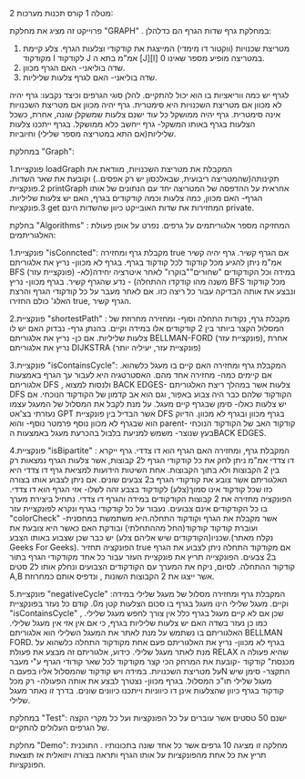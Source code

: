 מטלה 1 קורס תכנות מערכות 2:

פרוייקט זה מציג את מחלקת "GRAPH" .
במחלקת גרף שדות הגרף הם כדלהלן:
1. מטריצת שכנויות (ווקטור דו מימדי) המייצגת את קודקודי וצלעות הגרף. צלע קיימת מקודקוד I לקודקוד J אמ"מ בתא ה [J][I] במטריצה מופיע מספר שאינו 0.
2. שדה בוליאני- האם הגרף מכוון.
3. שדה בוליאני- האם לגרף צלעות שליליות.
  
לגרף יש כמה ווריאציות בו הוא יכול להתקיים. להלן סוגי הגרפים וכיצד נקבעו:
גרף יהיה לא מכוון אם מטריצת השכנויות היא סימטרית.
גרף יהיה מכוון אם מטריצת השכנויות אינה סימטרית.
גרף יהיה ממושקל כל עוד ישנם צלעות שמשקלן שונה, אחרת, כשכל הצלעות בגרף באותו המשקל- גרף ייחשב כלא ממושקל.
בגרף ייתכנו צלעות שליליות(אם התא במטריצה מספר שלילי) וחיוביות.

במחלקת "Graph":

1.פונקציית loadGraph המקבלת את מטריצת השכנויות, מוודאת את תקינותה(שהמטריצה ריבועית, שבאלכסון יש רק אפסים..) וקובעת את שאר השדות.
2.פונקציית printGraph אחראית על ההדפסה של המטריצה יחד עם הנתונים של אותו הגרף- האם מכוון, כמה צלעות וכמה קודקודים בגרף, האם יש צלעות שליליות.
3.פונקציות get המחזירות את שדות האובייקט כיוון שהשדות הינם private.

בחלקת "Algorithms" :
המחזיקה מספר אלגוריתמים על גרפים. נפרט על אופן פעולת האלגוריתמים:

1.פונקציית "isConncted": מקבלת גרף ומחזירה true אם הגרף קשיר. גרף יהיה קשיר אמ"מ ניתן להגיע מכל קודקוד לכל קודקוד בגרף.
בגרף לא מכוון- נריץ את אלגוריתם BFS (פונקציית עזר) -במידה וכל הקודקודים "שחורים"\"בוקרו" לאחר איטרציה יחידה(לא משנה מהו קודקדו ההתחלה) - נדע שהגרף קשיר.
בגרף מכוון- נריץ BFS מכל קודקוד ונבצע את אותה הבדיקה עבור כל ריצה כזו. אם לאחר מעבר על כל קודקודי הגרף והרצת האלג' כולם החזירו true, הגרף קשיר.

2.פונקציית "shortestPath" : מקבלת גרף, נקודות התחלה וסוף- ומחזירה מחרוזת של המסלול הקצר ביותר בין 2 קודקודים אלו במידה וקיים.
בהנתן גרף- נבדוק האם יש לו צלעות שליליות. אם כן- נריץ את אלגוריתם BELLMAN-FORD (פונקציית עזר), אחרת נריץ את אלגוריתם DIJKSTRA (פונקציית עזר, יעיליה יותר)

3.פונקציית "isContainsCycle": המקבלת גרף ומחזירה האם קיים בו מעגל כלשהוא. אם קיימים כמה- מחזירה אחד מהם.
האסטרטגיה היא לעבור עך הגרף באמצעות אלגוריתם DFS , ולנסות למצוא BACK EDGES- צלעות אשר במהלך ריצת האלגוריתם DFS הקודקוד שלהם כבר היה צבוע באפור, וגם הוא אב קדמון של הקודקוד הנוכחי. אם יש צלעות כאלו- סימן שבגרף קיים מעגל.
על מנת לקבל את המסלול של המעגל עצמו נעזרתי בצ'אט GPT אשר הבדיל בין פונקציית DFS בגרף מכוון ובגרף לא מכוון. הדיוק הוא שבגרף לא מכוון נוסף פרמטר נוסף- והוא parent- קודקוד האב של הקודקוד הנוכחי בעץ שנוצר- משמש למניעת בלבול בהכרעת מעגל באמצעות הBACK EDGES.

4.פונקציית "isBipartite" : המקבלת גרף, ומחזירה האם הגרף הוא דו צדדי. גרף ייקרא דו צדדי אמ"מ ניתן לחק את כל קודקודי הגרף ל2 קבוצות, אשר צלעות הגרף נמצאות רק בין 2 הקבוצות ולא בתוך הקבוצות. אחת השיטות הידועות למציאת גרף דו צדדי היא האלגוריתם אשר צובע את קודקודי הגרף ב2 צבעים שונים. אם ניתן לצבוע אותו בצורה כזו שכל קודקוד אינו סמוך(צלע) לקודקוד בצבע זהה לשלו- אזי הגרף הוא דו צדדי. הפונקציה מחזירה את 2 קבוצות הקודקודים במידה והגרף דו צדדי.
נתחיל ביצירת מערך בו כל הקודקודים אינם צבועים. נעבור על כל קודקודי בגרף ונקרא לפונקציית עזר "colorCheck" אשר מקבלת את הגרף וקודקוד התחלה.היא  משתמשת במחסנית- ועוברת קודקוד קודקוד(החל מההתחלתי) ובודקת האם כאשר היא צובעת את שכניו(הקודקודים שיש אליהם צלע) יש כבר שכן שצבוע באותו הצבע.(נקלח מאתר Geeks For Geeks). הפונקציה תחזיר true אם מקודקוד התחלה ניתן לצבוע את הגרף ב2 צבעים. הפונקצייה תריץ את פונקציית העזר עבור כל אחד מקודקודי הגרף בתור קודקוד ההתחלה. לסיום, ניקח את המערך עם הקודקודים הצבועים ונחלק אותו ל2 סטים A,B אשר ייצגו את 2 הקבוצות השונות , ונדפיס אותם כמחרוזת.

5.פונקציית "negativeCycle" :המקבלת גרף ומחזירה מסלול של מעגל שלילי במידה וקיים. מעגל שלילי הינו מעגל בגרף בו סכום הצלעות קטן מ0.
קודם כל נעזר בפונקציית "isContainsCycle" , שכן אם לא קיים מעגל בגרף כלל אין צורך לחפש מעגל שלילי. כמו כן נעזר בשדה האם יש צלעות שליליות בגרף, כי אם אין אזי אין מעגל שלילי.
האלגוריתם בו נשתמש על מנת לאתר את המעגל השלילי הוא אלגוריתם BELLMAN FORD.
בגרף לא מכוון- נריץ את האלגוריתם פעם אחת מקודקוד התחלה כלשהוא על מנת לאתר מעגל שלילי. כידוע, אלגוריתם זה מבצע את פעולת RELAX שהיא פעולה ה
מכנסת" קודקוד -קובעת את המרחק הכי קצר מקודקוד לכל שאר קודודי הגרף ע"י מעבר על מטריצת השכנויות. במידה ויש קודקוד שהמסלול אליו בפעם הN התקצר- סימן שיש מעגל שלילי תו"כ המסלול.
בגרף מכוון- נצטרך לבצע את אותה הפעולה- רק מכל קודקוד בגרף כיוון שהצלעות אינן דו כיווניות וייתכנו כיוונים שונים. בדרך זו נאתר מעגל שלילי.


במחלקת "Test":
ישנם 50 טסטים אשר עוברים על כל הפונקציות ועל כל מקרי הקצה של הגרפים העלולים להתקיים.

מחלקת "Demo":
מחלקה זו מציגה 10 גרפים אשר כל אחד שונה בתכונותיו . התוכנית תריץ את כל אחת מהפונקציות על אותו הגרף ותראה בצורה ויזואלית אז תוצאות הפונקציות.
   

   

